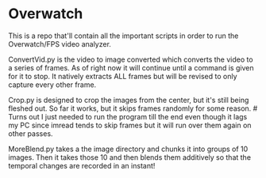 # Overwatch

This is a repo that'll contain all the important scripts in order to run the Overwatch/FPS video analyzer.

ConvertVid.py is the video to image converted which converts the video to a series of frames. As of right now it will continue until a command is given for it to stop. It natively extracts ALL frames but will be revised to only capture every other frame.

Crop.py is designed to crop the images from the center, but it's still being fleshed out. So far it works, but it skips frames randomly for some reason. # Turns out I just needed to run the program till the end even though it lags my PC since imread tends to skip frames but it will run over them again on other passes.

MoreBlend.py takes a the image directory and chunks it into groups of 10 images. Then it takes those 10 and then blends them additively so that the temporal changes are recorded in an instant!


